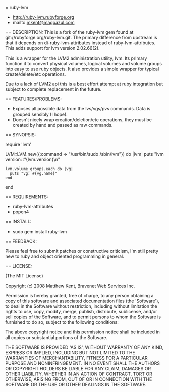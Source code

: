 = ruby-lvm

* http://ruby-lvm.rubyforge.org
* mailto:mkent@magoazul.com

== DESCRIPTION:
This is a fork of the ruby-lvm gem found at git://rubyforge.org/ruby-lvm.git.
The primary difference from upstream is that it depends on
di-ruby-lvm-attributes instead of ruby-lvm-attributes. This adds support for lvm
version 2.02.66(2).


This is a wrapper for the LVM2 administration utility, lvm. Its primary
function it to convert physical volumes, logical volumes and volume groups
into easy to use ruby objects. It also provides a simple wrapper for typical
create/delete/etc operations.

Due to a lack of LVM2 api this is a best effort attempt at ruby integration but
subject to complete replacement in the future.

== FEATURES/PROBLEMS:

* Exposes all possible data from the lvs/vgs/pvs commands. Data is grouped
  sensibly (I hope).
* Doesn't nicely wrap creation/deletion/etc operations, they must be created
  by hand and passed as raw commands.

== SYNOPSIS:

  require 'lvm'

  LVM::LVM.new({:command => "/usr/bin/sudo /sbin/lvm"}) do |lvm|
    puts "lvm version: #{lvm.version}\n"

    lvm.volume_groups.each do |vg|
      puts "vg: #{vg.name}"
    end
  end

== REQUIREMENTS:

* ruby-lvm-attributes
* popen4 

== INSTALL:

* sudo gem install ruby-lvm 

== FEEDBACK:

Please feel free to submit patches or constructive criticism, I'm still pretty
new to ruby and object oriented programming in general.

== LICENSE:

(The MIT License)

Copyright (c) 2008 Matthew Kent, Bravenet Web Services Inc. 

Permission is hereby granted, free of charge, to any person obtaining
a copy of this software and associated documentation files (the
'Software'), to deal in the Software without restriction, including
without limitation the rights to use, copy, modify, merge, publish,
distribute, sublicense, and/or sell copies of the Software, and to
permit persons to whom the Software is furnished to do so, subject to
the following conditions:

The above copyright notice and this permission notice shall be
included in all copies or substantial portions of the Software.

THE SOFTWARE IS PROVIDED 'AS IS', WITHOUT WARRANTY OF ANY KIND,
EXPRESS OR IMPLIED, INCLUDING BUT NOT LIMITED TO THE WARRANTIES OF
MERCHANTABILITY, FITNESS FOR A PARTICULAR PURPOSE AND NONINFRINGEMENT.
IN NO EVENT SHALL THE AUTHORS OR COPYRIGHT HOLDERS BE LIABLE FOR ANY
CLAIM, DAMAGES OR OTHER LIABILITY, WHETHER IN AN ACTION OF CONTRACT,
TORT OR OTHERWISE, ARISING FROM, OUT OF OR IN CONNECTION WITH THE
SOFTWARE OR THE USE OR OTHER DEALINGS IN THE SOFTWARE.
